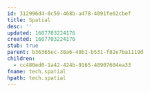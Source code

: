 ```yaml
---
id: 312996d4-0c59-468b-a478-4091fe62cbef
title: Spatial
desc: ''
updated: 1607703224176
created: 1607703224176
stub: true
parent: b36365ec-38a6-40b1-b531-f82e7ba1119d
children:
  - cc480ed0-1a42-424b-9165-48907604ea33
fname: tech.spatial
hpath: tech.spatial
---
```



